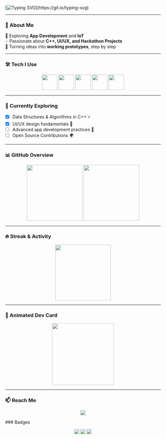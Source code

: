 <!-- Typing Animation -->
[![Typing SVG](https://readme-typing-svg.herokuapp.com?font=Fira+Code&pause=1000&color=F75C7E&width=500&lines=Hi%2C+I'm+Nikita+👋;ECE+Undergrad+%7C+App+Dev+Enthusiast;Hackathon+Builder+%7C+IoT+Learner;Always+learning+%26+exploring!)](https://git.io/typing-svg)

---

### 🌟 About Me
🌱 Exploring **App Development** and **IoT**  
💡 Passionate about **C++, UI/UX, and Hackathon Projects**  
🚀 Turning ideas into **working prototypes**, step by step  

---

### 🛠 Tech I Use  
<p align="center">
  <img src="https://cdn.jsdelivr.net/gh/devicons/devicon/icons/cplusplus/cplusplus-original.svg" width="50"/>
  <img src="https://cdn.jsdelivr.net/gh/devicons/devicon/icons/python/python-original.svg" width="50"/>
  <img src="https://cdn.jsdelivr.net/gh/devicons/devicon/icons/git/git-original.svg" width="50"/>
  <img src="https://cdn.jsdelivr.net/gh/devicons/devicon/icons/vscode/vscode-original.svg" width="50"/>
  <img src="https://cdn.jsdelivr.net/gh/devicons/devicon/icons/figma/figma-original.svg" width="50"/>
</p>  

---

### 📖 Currently Exploring  
- [x] Data Structures & Algorithms in C++ ⚡  
- [x] UI/UX design fundamentals 🎨  
- [ ] Advanced app development practices 🚀  
- [ ] Open Source Contributions 🌍  

---

### 📊 GitHub Overview  
<p align="center">
  <img src="https://github-readme-stats.vercel.app/api?username=Nikita000kumari&show_icons=true&theme=radical" height="180"/>
  <img src="https://github-readme-stats.vercel.app/api/top-langs/?username=Nikita000kumari&layout=compact&theme=radical" height="180"/>
</p>

---

### 🔥 Streak & Activity
<p align="center">
  <img src="https://streak-stats.demolab.com?user=Nikita000kumari&theme=radical&hide_border=true" height="180"/>
</p>  

---

### 🎨 Animated Dev Card  
<p align="center">
  <img src="https://github-profile-summary-cards.vercel.app/api/cards/profile-details?username=Nikita000kumari&theme=radical" height="200"/>
</p>

---

### 📫 Reach Me  
<p align="center">
  <a href="mailto:nikitakumari0709@gmail.com">
    <img src="https://img.shields.io/badge/Gmail-D14836?style=for-the-badge&logo=gmail&logoColor=white" />
  </a>
</p>
### Badges
<p align="center"> <img src="https://img.shields.io/badge/Code-Live-informational?style=flat&logo=github&logoColor=white&color=ff69b4" /> <img src="https://img.shields.io/badge/Learning-Everyday-blueviolet?style=flat&logo=github&logoColor=white&color=00C9A7" /> <img src="https://img.shields.io/badge/Hackathons-Rocks-orange?style=flat&logo=github&logoColor=white&color=FFA500" /> </p>

